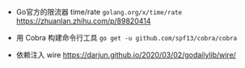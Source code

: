 + Go官方的限流器 time/rate
`golang.org/x/time/rate`
<https://zhuanlan.zhihu.com/p/89820414>

+ 用 Cobra 构建命令行工具
`go get -u github.com/spf13/cobra/cobra`

+ 依赖注入 wire
<https://darjun.github.io/2020/03/02/godailylib/wire/>
